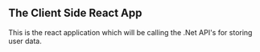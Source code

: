 ## The Client Side React App
This is the react application which will be calling the .Net API's for storing user data.
